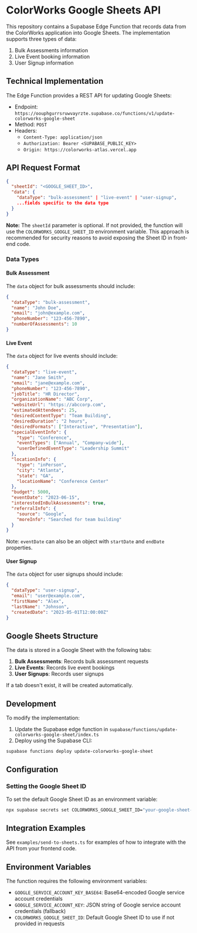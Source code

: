 # ColorWorks Google Sheets API

This repository contains a Supabase Edge Function that records data from the ColorWorks application into Google Sheets. The implementation supports three types of data:

1. Bulk Assessments information
2. Live Event booking information
3. User Signup information

## Technical Implementation

The Edge Function provides a REST API for updating Google Sheets:

- Endpoint: `https://oouphgurrsruwvayrzte.supabase.co/functions/v1/update-colorworks-google-sheet`
- Method: `POST`
- Headers:
  - `Content-Type: application/json`
  - `Authorization: Bearer <SUPABASE_PUBLIC_KEY>`
  - `Origin: https://colorworks-atlas.vercel.app`

## API Request Format

```json
{
  "sheetId": "<GOOGLE_SHEET_ID>",
  "data": {
    "dataType": "bulk-assessment" | "live-event" | "user-signup",
    ...fields specific to the data type
  }
}
```

**Note:** The `sheetId` parameter is optional. If not provided, the function will use the `COLORWORKS_GOOGLE_SHEET_ID` environment variable. This approach is recommended for security reasons to avoid exposing the Sheet ID in front-end code.

### Data Types

#### Bulk Assessment

The `data` object for bulk assessments should include:

```json
{
  "dataType": "bulk-assessment",
  "name": "John Doe",
  "email": "john@example.com",
  "phoneNumber": "123-456-7890",
  "numberOfAssessments": 10
}
```

#### Live Event

The `data` object for live events should include:

```json
{
  "dataType": "live-event",
  "name": "Jane Smith",
  "email": "jane@example.com",
  "phoneNumber": "123-456-7890",
  "jobTitle": "HR Director",
  "organizationName": "ABC Corp",
  "websiteUrl": "https://abccorp.com",
  "estimatedAttendees": 25,
  "desiredContentType": "Team Building",
  "desiredDuration": "2 hours",
  "desiredFormats": ["Interactive", "Presentation"],
  "specialEventInfo": {
    "type": "Conference",
    "eventTypes": ["Annual", "Company-wide"],
    "userDefinedEventType": "Leadership Summit"
  },
  "locationInfo": {
    "type": "inPerson",
    "city": "Atlanta",
    "state": "GA",
    "locationName": "Conference Center"
  },
  "budget": 5000,
  "eventDate": "2023-06-15",
  "interestedInBulkAssessments": true,
  "referralInfo": {
    "source": "Google",
    "moreInfo": "Searched for team building"
  }
}
```

Note: `eventDate` can also be an object with `startDate` and `endDate` properties.

#### User Signup

The `data` object for user signups should include:

```json
{
  "dataType": "user-signup",
  "email": "user@example.com",
  "firstName": "Alex",
  "lastName": "Johnson",
  "createdDate": "2023-05-01T12:00:00Z"
}
```

## Google Sheets Structure

The data is stored in a Google Sheet with the following tabs:

1. **Bulk Assessments**: Records bulk assessment requests
2. **Live Events**: Records live event bookings
3. **User Signups**: Records user signups

If a tab doesn't exist, it will be created automatically.

## Development

To modify the implementation:

1. Update the Supabase edge function in `supabase/functions/update-colorworks-google-sheet/index.ts`
2. Deploy using the Supabase CLI:

```bash
supabase functions deploy update-colorworks-google-sheet
```

## Configuration

### Setting the Google Sheet ID

To set the default Google Sheet ID as an environment variable:

```bash
npx supabase secrets set COLORWORKS_GOOGLE_SHEET_ID="your-google-sheet-id"
```

## Integration Examples

See `examples/send-to-sheets.ts` for examples of how to integrate with the API from your frontend code.

## Environment Variables

The function requires the following environment variables:

- `GOOGLE_SERVICE_ACCOUNT_KEY_BASE64`: Base64-encoded Google service account credentials
- `GOOGLE_SERVICE_ACCOUNT_KEY`: JSON string of Google service account credentials (fallback)
- `COLORWORKS_GOOGLE_SHEET_ID`: Default Google Sheet ID to use if not provided in requests

